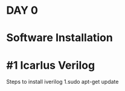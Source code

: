 # DAY 0
# Software Installation
# #1 Icarlus Verilog
Steps to install iverilog
1.sudo apt-get update
